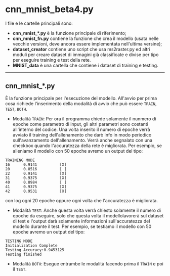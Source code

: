 # cnn_mnist_beta4.py
I file e le cartelle principali sono:
* **cnn_mnist_*.py** è la funzione principale di riferimento;
* **cnn_mnist_fn.py** contiene la funzione che crea il modello (usata nelle vecchie versioni, deve ancora essere implementata nell'ultima versine);
* **dataset_creator** contiene uno script che usa ms2raster.py ed altri moduli per creare dataset di immagini già classificate e divise per tipo per eseguire training e test della rete.
* **MNIST_data** è una cartella che contiene i dataset di training e testing.

---
## cnn_mnist_*.py

È la funzione principale per l'esecuzione del modello. All'avvio per prima cosa richiede l'inserimento della modalità di avvio che può essere `TRAIN`, `TEST`, `BOTH`.

* Modalità `TRAIN`: Per ora il programma chiede solamente il nunmero di epoche come parametro di input, gli altri parametri sono costanti all'interno del codice. Una volta inserito il numero di epoche verrà avviato il training dell'allenamento che darò info in modo periodico sull'avanzamento dell'allenamento. Verrà anche segnalato con una checkbox quando l'accuratezza della rete è migliorata. Per esempio, se alleniamo il modello con 50 epoche avremo un output del tipo:

```
TRAINING MODE
16      0.9141          [X]
20      0.8516          [ ]
22      0.9141          [X]
31      0.9375          [X]
40      0.8984          [ ]
41      0.9375          [X]
42      0.9531          [X]
```
con log ogni 20 epoche oppure ogni volta che l'accuratezza è migliorata.

* Modalità `TEST`: Anche questa volta verrà chiesto solamente il numero di epoche da eseguire, solo che questa volta il modellolavorerà sul dataset di test e l'output darà solamente informazioni sull'accuratezza del modello durante il test. Per esempio, se testiamo il modello con 50 epoche avremo un output del tipo:

```
TESTING MODE
Initialization Complete
Testing Accuracy:0.9453125
Testing finished
```
* Modalità `BOTH`: Esegue entrambe le modalità facendo prima il `TRAIN` e poi il `TEST`.
